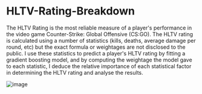 # HLTV-Rating-Breakdown

The HLTV Rating is the most reliable measure of a player's performance in the video game Counter-Strike: Global Offensive (CS:GO). The HLTV rating is calculated using a number of statistics (kills, deaths, average damage per round, etc) but the exact formula or weightages are not disclosed to the public. I use these statistics to predict a player's HLTV rating by fitting a gradient boosting model, and by computing the weightage the model gave to each statistic, I deduce the relative importance of each statistical factor in determining the HLTV rating and analyse the results. 

![image](https://user-images.githubusercontent.com/32407086/197316144-3ccd91ae-c796-4edb-b9df-62e224a5e925.png)

